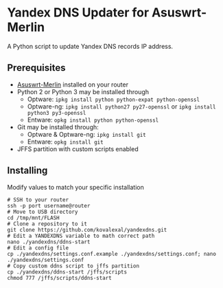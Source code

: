 # Yandex DNS Updater for Asuswrt-Merlin
A Python script to update Yandex DNS records IP address.

## Prerequisites
* [Asuswrt-Merlin](https://github.com/RMerl/asuswrt-merlin) installed on your router
* Python 2 or Python 3 may be installed through
    * Optware: `ipkg install python python-expat python-openssl`
    * Optware-ng: `ipkg install python27 py27-openssl` or `ipkg install python3 py3-openssl`
    * Entware: `opkg install python python-openssl`
* Git may be installed through:
    * Optware & Optware-ng: `ipkg install git`
    * Entware: `opkg install git`
* JFFS partition with custom scripts enabled

## Installing
Modify values to match your specific installation

    # SSH to your router
    ssh -p port username@router
    # Move to USB directory
    cd /tmp/mnt/FLASH
    # Clone a repository to it
    git clone https://github.com/kovalexal/yandexdns.git
    # Edit a YANDEXDNS variable to math correct path
    nano ./yandexdns/ddns-start
    # Edit a config file
    cp ./yandexdns/settings.conf.example ./yandexdns/settings.conf; nano ./yandexdns/settings.conf
    # Copy custom ddns script to jffs partition
    cp ./yandexdns/ddns-start /jffs/scripts
    chmod 777 /jffs/scripts/ddns-start
